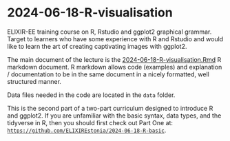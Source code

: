 # 2024-06-18-R-visualisation

ELIXIR-EE training course on R, Rstudio and ggplot2 graphical grammar. Target to learners who have some experience with R and Rstudio and would like to learn the art of creating captivating images with ggplot2.

The main document of the lecture is the [2024-06-18-R-visualisation.Rmd](2024-06-18-R-visualisation.Rmd) R markdown document. R markdown allows code (examples) and explanation / documentation to be in the same document in a nicely formatted, well structured manner.

Data files needed in the code are located in the `data` folder.


This is the second part of a two-part curriculum designed to introduce R and ggplot2. If you are unfamiliar with the basic syntax, data types, and the tidyverse in R, then you should first check out Part One at:
[`https://github.com/ELIXIREstonia/2024-06-18-R-basic`](https://github.com/ELIXIREstonia/2024-06-18-R-basic).